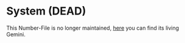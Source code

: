 # System (DEAD)

This Number-File is no longer maintained, [here](60052.md) you can find its living Gemini.
